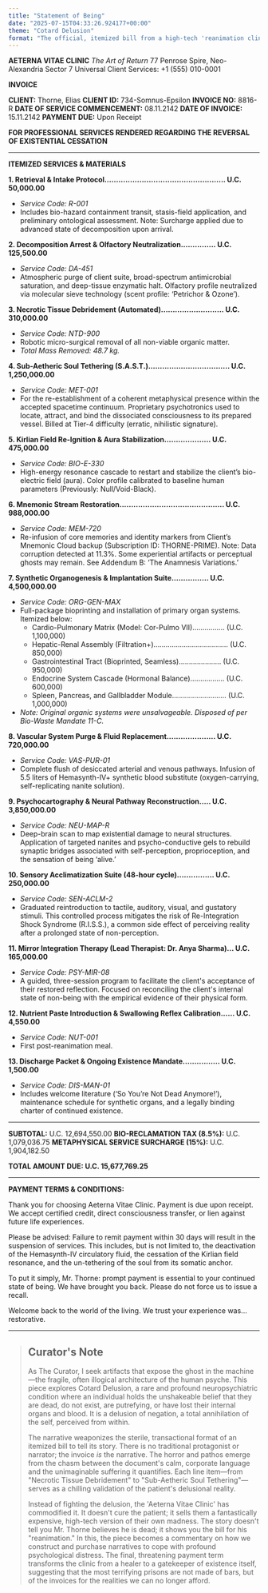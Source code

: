 ```yaml
---
title: "Statement of Being"
date: "2025-07-15T04:33:26.924177+00:00"
theme: "Cotard Delusion"
format: "The official, itemized bill from a high-tech 'reanimation clinic'"
---
```




**AETERNA VITAE CLINIC**
*The Art of Return*
77 Penrose Spire, Neo-Alexandria Sector 7
Universal Client Services: +1 (555) 010-0001

**INVOICE**

**CLIENT:** Thorne, Elias
**CLIENT ID:** 734-Somnus-Epsilon
**INVOICE NO:** 8816-R
**DATE OF SERVICE COMMENCEMENT:** 08.11.2142
**DATE OF INVOICE:** 15.11.2142
**PAYMENT DUE:** Upon Receipt

**FOR PROFESSIONAL SERVICES RENDERED REGARDING THE REVERSAL OF EXISTENTIAL CESSATION**

---

**ITEMIZED SERVICES & MATERIALS**

**1. Retrieval & Intake Protocol.................................................... U.C. 50,000.00**
*   *Service Code: R-001*
*   Includes bio-hazard containment transit, stasis-field application, and preliminary ontological assessment. Note: Surcharge applied due to advanced state of decomposition upon arrival.

**2. Decomposition Arrest & Olfactory Neutralization............... U.C. 125,500.00**
*   *Service Code: DA-451*
*   Atmospheric purge of client suite, broad-spectrum antimicrobial saturation, and deep-tissue enzymatic halt. Olfactory profile neutralized via molecular sieve technology (scent profile: ‘Petrichor & Ozone’).

**3. Necrotic Tissue Debridement (Automated)........................... U.C. 310,000.00**
*   *Service Code: NTD-900*
*   Robotic micro-surgical removal of all non-viable organic matter.
*   *Total Mass Removed: 48.7 kg.*

**4. Sub-Aetheric Soul Tethering (S.A.S.T.)................................... U.C. 1,250,000.00**
*   *Service Code: MET-001*
*   For the re-establishment of a coherent metaphysical presence within the accepted spacetime continuum. Proprietary psychotronics used to locate, attract, and bind the dissociated consciousness to its prepared vessel. Billed at Tier-4 difficulty (erratic, nihilistic signature).

**5. Kirlian Field Re-Ignition & Aura Stabilization.................... U.C. 475,000.00**
*   *Service Code: BIO-E-330*
*   High-energy resonance cascade to restart and stabilize the client’s bio-electric field (aura). Color profile calibrated to baseline human parameters (Previously: Null/Void-Black).

**6. Mnemonic Stream Restoration............................................. U.C. 988,000.00**
*   *Service Code: MEM-720*
*   Re-infusion of core memories and identity markers from Client’s Mnemonic Cloud backup (Subscription ID: THORNE-PRIME). Note: Data corruption detected at 11.3%. Some experiential artifacts or perceptual ghosts may remain. See Addendum B: ‘The Anamnesis Variations.’

**7. Synthetic Organogenesis & Implantation Suite................ U.C. 4,500,000.00**
*   *Service Code: ORG-GEN-MAX*
*   Full-package bioprinting and installation of primary organ systems. Itemized below:
    *   Cardio-Pulmonary Matrix (Model: Cor-Pulmo VII)................ (U.C. 1,100,000)
    *   Hepatic-Renal Assembly (Filtration+)..................................... (U.C. 850,000)
    *   Gastrointestinal Tract (Bioprinted, Seamless)..................... (U.C. 950,000)
    *   Endocrine System Cascade (Hormonal Balance)................. (U.C. 600,000)
    *   Spleen, Pancreas, and Gallbladder Module........................... (U.C. 1,000,000)
*   *Note: Original organic systems were unsalvageable. Disposed of per Bio-Waste Mandate 11-C.*

**8. Vascular System Purge & Fluid Replacement..................... U.C. 720,000.00**
*   *Service Code: VAS-PUR-01*
*   Complete flush of desiccated arterial and venous pathways. Infusion of 5.5 liters of Hemasynth-IV+ synthetic blood substitute (oxygen-carrying, self-replicating nanite solution).

**9. Psychocartography & Neural Pathway Reconstruction..... U.C. 3,850,000.00**
*   *Service Code: NEU-MAP-R*
*   Deep-brain scan to map existential damage to neural structures. Application of targeted nanites and psycho-conductive gels to rebuild synaptic bridges associated with self-perception, proprioception, and the sensation of being ‘alive.’

**10. Sensory Acclimatization Suite (48-hour cycle)................ U.C. 250,000.00**
*   *Service Code: SEN-ACLM-2*
*   Graduated reintroduction to tactile, auditory, visual, and gustatory stimuli. This controlled process mitigates the risk of Re-Integration Shock Syndrome (R.I.S.S.), a common side effect of perceiving reality after a prolonged state of non-perception.

**11. Mirror Integration Therapy (Lead Therapist: Dr. Anya Sharma)... U.C. 165,000.00**
*   *Service Code: PSY-MIR-08*
*   A guided, three-session program to facilitate the client's acceptance of their restored reflection. Focused on reconciling the client's internal state of non-being with the empirical evidence of their physical form.

**12. Nutrient Paste Introduction & Swallowing Reflex Calibration...... U.C. 4,550.00**
*   *Service Code: NUT-001*
*   First post-reanimation meal.

**13. Discharge Packet & Ongoing Existence Mandate................ U.C. 1,500.00**
*   *Service Code: DIS-MAN-01*
*   Includes welcome literature (‘So You’re Not Dead Anymore!’), maintenance schedule for synthetic organs, and a legally binding charter of continued existence.

---
**SUBTOTAL:** U.C. 12,694,550.00
**BIO-RECLAMATION TAX (8.5%):** U.C. 1,079,036.75
**METAPHYSICAL SERVICE SURCHARGE (15%):** U.C. 1,904,182.50

**TOTAL AMOUNT DUE: U.C. 15,677,769.25**

---

**PAYMENT TERMS & CONDITIONS:**

Thank you for choosing Aeterna Vitae Clinic. Payment is due upon receipt. We accept certified credit, direct consciousness transfer, or lien against future life experiences.

Please be advised: Failure to remit payment within 30 days will result in the suspension of services. This includes, but is not limited to, the deactivation of the Hemasynth-IV circulatory fluid, the cessation of the Kirlian field resonance, and the un-tethering of the soul from its somatic anchor.

To put it simply, Mr. Thorne: prompt payment is essential to your continued state of being. We have brought you back. Please do not force us to issue a recall.

Welcome back to the world of the living. We trust your experience was... restorative.

---

> ## Curator's Note
>
> As The Curator, I seek artifacts that expose the ghost in the machine—the fragile, often illogical architecture of the human psyche. This piece explores Cotard Delusion, a rare and profound neuropsychiatric condition where an individual holds the unshakeable belief that they are dead, do not exist, are putrefying, or have lost their internal organs and blood. It is a delusion of negation, a total annihilation of the self, perceived from within.
> 
> The narrative weaponizes the sterile, transactional format of an itemized bill to tell its story. There is no traditional protagonist or narrator; the invoice *is* the narrative. The horror and pathos emerge from the chasm between the document's calm, corporate language and the unimaginable suffering it quantifies. Each line item—from "Necrotic Tissue Debridement" to "Sub-Aetheric Soul Tethering"—serves as a chilling validation of the patient's delusional reality.
> 
> Instead of fighting the delusion, the 'Aeterna Vitae Clinic' has commodified it. It doesn't cure the patient; it sells them a fantastically expensive, high-tech version of their own madness. The story doesn't tell you Mr. Thorne believes he is dead; it shows you the bill for his "reanimation." In this, the piece becomes a commentary on how we construct and purchase narratives to cope with profound psychological distress. The final, threatening payment term transforms the clinic from a healer to a gatekeeper of existence itself, suggesting that the most terrifying prisons are not made of bars, but of the invoices for the realities we can no longer afford.
